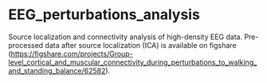 # EEG_perturbations_analysis
Source localization and connectivity analysis of high-density EEG data. Pre-processed data after source localization (ICA) is available on figshare (https://figshare.com/projects/Group-level_cortical_and_muscular_connectivity_during_perturbations_to_walking_and_standing_balance/62582).
